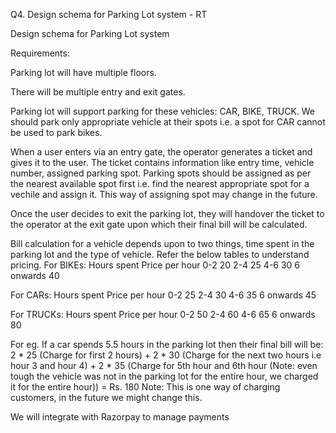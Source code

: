 Q4. Design schema for Parking Lot system - RT

Design schema for Parking Lot system

Requirements:

Parking lot will have multiple floors.

There will be multiple entry and exit gates.

Parking lot will support parking for these vehicles: CAR, BIKE, TRUCK. We should park only appropriate vehicle at their spots i.e. a spot for CAR cannot be used to park bikes.

When a user enters via an entry gate, the operator generates a ticket and gives it to the user. The ticket contains information like entry time, vehicle number, assigned parking spot. Parking spots should be assigned as per the nearest available spot first i.e. find the nearest appropriate spot for a vechile and assign it. This way of assigning spot may change in the future.

Once the user decides to exit the parking lot, they will handover the ticket to the operator at the exit gate upon which their final bill will be calculated.

Bill calculation for a vehicle depends upon to two things, time spent in the parking lot and the type of vehicle. Refer the below tables to understand pricing. For BIKEs: Hours spent Price per hour 0-2 20 2-4 25 4-6 30 6 onwards 40

For CARs: Hours spent Price per hour 0-2 25 2-4 30 4-6 35 6 onwards 45

For TRUCKs: Hours spent Price per hour 0-2 50 2-4 60 4-6 65 6 onwards 80

For eg. If a car spends 5.5 hours in the parking lot then their final bill will be: 2 * 25 (Charge for first 2 hours) + 2 * 30 (Charge for the next two hours i.e hour 3 and hour 4) + 2 * 35 (Charge for 5th hour and 6th hour (Note: even tough the vehicle was not in the parking lot for the entire hour, we charged it for the entire hour)) = Rs. 180 Note: This is one way of charging customers, in the future we might change this.

We will integrate with Razorpay to manage payments